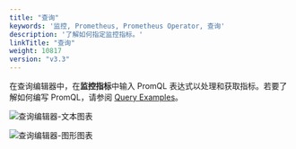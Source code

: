 ```yaml
---
title: "查询"
keywords: '监控, Prometheus, Prometheus Operator, 查询'
description: '了解如何指定监控指标。'
linkTitle: "查询"
weight: 10817
version: "v3.3"
---
```


在查询编辑器中，在**监控指标**中输入 PromQL 表达式以处理和获取指标。若要了解如何编写 PromQL，请参阅 [Query Examples](https://prometheus.io/docs/prometheus/latest/querying/examples/)。

![查询编辑器-文本图表](/images/docs/v3.x/zh-cn/project-user-guide/custom-application-monitoring/visualization/querying/text-chart-edit.png)

![查询编辑器-图形图表](/images/docs/v3.x/zh-cn/project-user-guide/custom-application-monitoring/visualization/querying/graph-chart-edit.png)